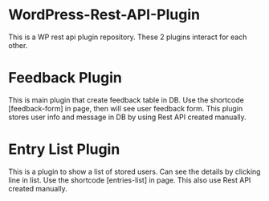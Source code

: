 # WordPress-Rest-API-Plugin

This is a WP rest api plugin repository. These 2 plugins interact for each other.

# Feedback Plugin

This is main plugin that create feedback table in DB. Use the shortcode [feedback-form] in page, then will see user feedback form. This plugin stores user info and message in DB by using Rest API created manually.

# Entry List Plugin

This is a plugin to show a list of stored users. Can see the details by clicking line in list. Use the shortcode [entries-list] in page. This also use Rest API created manually.
